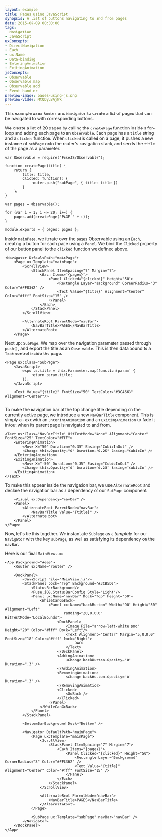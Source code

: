```yaml
---
layout: example
title: Pages using JavaScript
synopsis: A list of buttons navigating to and from pages
date: 2015-06-09 00:00:00
tags:
- Navigation
- JavaScript
uxConcepts:
- DirectNavigation
- Each
- ux:Name
- Data-binding
- EnteringAnimation
- ExitingAnimation
jsConcepts:
- Observable
- Observable.map
- Observable.add
- Event handler
preview-image: pages-using-js.png
preview-video: MtQDyL8AjWk
---
```

This example uses `Router` and `Navigator` to create a list of pages that can be navigated to with corresponding buttons.

We create a list of 20 pages by calling the `createPage` function inside a for-loop and adding each page to an `Observable`.
Each page has a `title` string and a `clicked` function.
When `clicked` is called on a page, it pushes a new instance of `subPage` onto the router's navigation stack, and sends the `title` of the page as a parameter.

<!-- snippet-begin:pages-using-js/MainView.js:MainJS -->

```
var Observable = require("FuseJS/Observable");

function createPage(title) {
    return {
        title: title,
        clicked: function() {
            router.push("subPage", { title: title })
        }
    };
}

var pages = Observable();

for (var i = 1; i <= 20; i++) {
    pages.add(createPage("PAGE " + i));
}

module.exports = { pages: pages };
```

<!-- snippet-end -->

Inside `mainPage`, we iterate over the `pages` Observable using an `Each`, creating a button for each page using a `Panel`. We bind the `Clicked` property of our button panel to the `clicked` function we defined above.

<!-- snippet-begin:pages-using-js/MainView.ux:MainPage -->

```
<Navigator DefaultPath="mainPage">
    <Page ux:Template="mainPage">
        <ScrollView>
            <StackPanel ItemSpacing="7" Margin="7">
                <Each Items="{pages}">
                    <Panel Clicked="{clicked}" Height="50">
                        <Rectangle Layer="Background" CornerRadius="3" Color="#FF8362" />
                        <Text Value="{title}" Alignment="Center" Color="#fff" FontSize="15" />
                    </Panel>
                </Each>
            </StackPanel>
        </ScrollView>
        
        <AlternateRoot ParentNode="navBar">
            <NavBarTitle>PAGES</NavBarTitle>
        </AlternateRoot>
    </Page>
```

<!-- snippet-end -->

Next up: `SubPage`. We map over the navigation parameter passed through `push()`, and export the title as an `Observable`. This is then data bound to a `Text` control inside the page.

<!-- snippet-begin:pages-using-js/SubPage.ux:SubPage -->

```
<Page ux:Class="SubPage">
    <JavaScript>
        exports.title = this.Parameter.map(function(param) {
            return param.title;
        });
    </JavaScript>
    
    <Text Value="{title}" FontSize="50" TextColor="#3C4663" Alignment="Center"/>
    
```

<!-- snippet-end -->

To make the navigation bar at the top change title depending on the currently active page, we introduce a new `NavBarTitle` component. This is simply a `Text` with an `EnteringAnimation` and an `ExitingAnimation` to fade it in/out when its parent page is navigated to and from.

<!-- snippet-begin:pages-using-js/NavBarTitle.ux:NavBarTitle -->

```
<Text ux:Class="NavBarTitle" HitTestMode="None" Alignment="Center" FontSize="25" TextColor="#FFF">
    <EnteringAnimation>
        <Move X="50" Duration="0.35" Easing="CubicInOut" />
        <Change this.Opacity="0" Duration="0.25" Easing="CubicIn" />
    </EnteringAnimation>
    <ExitingAnimation>
        <Move X="-50" Duration="0.35" Easing="CubicInOut" />
        <Change this.Opacity="0" Duration="0.25" Easing="CubicIn" />
    </ExitingAnimation>
</Text>
```

<!-- snippet-end -->

To make this appear inside the navigation bar, we use `AlternateRoot` and declare the navigation bar as a dependency of our `SubPage` component.

<!-- snippet-begin:pages-using-js/SubPage.ux:NavBarTitle -->

```
    <Visual ux:Dependency="navBar" />
    <Panel>
        <AlternateRoot ParentNode="navBar">
            <NavBarTitle Value="{title}" />
        </AlternateRoot>
    </Panel>
</Page>
```

<!-- snippet-end -->

Now, let's tie this together.
We instantiate `SubPage` as a *template* for our `Navigator` with the key `subPage`, as well as satisfying its dependency on the `navBar`.

Here is our final `MainView.ux`:

<!-- snippet-begin:pages-using-js/MainView.ux:MainView -->

```
<App Background="#eee">
    <Router ux:Name="router" />

    <DockPanel>
        <JavaScript File="MainView.js"/>
        <StackPanel Dock="Top" Background="#3CB5D0">
            <StatusBarBackground/>
            <Fuse.iOS.StatusBarConfig Style="Light"/>
            <Panel ux:Name="navBar" Dock="Top" Height="50">
                <WhileCanGoBack>
                    <Panel ux:Name="backButton" Width="90" Height="50" Alignment="Left" 
                           Padding="20,0,0,0" HitTestMode="LocalBounds">
                        <DockPanel>
                            <Image File="arrow-left-white.png" Height="20" Color="#fff" Dock="Left"/>
                            <Text Alignment="Center" Margin="5,0,0,0" FontSize="18" Color="#fff" Dock="Right">
                                BACK
                            </Text>
                        </DockPanel>
                        <AddingAnimation>
                            <Change backButton.Opacity="0" Duration=".3" />
                        </AddingAnimation>
                        <RemovingAnimation>
                            <Change backButton.Opacity="0" Duration=".3" />
                        </RemovingAnimation>
                        <Clicked>
                            <GoBack />
                        </Clicked>
                    </Panel>
                </WhileCanGoBack>
            </Panel>
        </StackPanel>
        
        <BottomBarBackground Dock="Bottom" />
        
        <Navigator DefaultPath="mainPage">
            <Page ux:Template="mainPage">
                <ScrollView>
                    <StackPanel ItemSpacing="7" Margin="7">
                        <Each Items="{pages}">
                            <Panel Clicked="{clicked}" Height="50">
                                <Rectangle Layer="Background" CornerRadius="3" Color="#FF8362" />
                                <Text Value="{title}" Alignment="Center" Color="#fff" FontSize="15" />
                            </Panel>
                        </Each>
                    </StackPanel>
                </ScrollView>
                
                <AlternateRoot ParentNode="navBar">
                    <NavBarTitle>PAGES</NavBarTitle>
                </AlternateRoot>
            </Page>

            <SubPage ux:Template="subPage" navBar="navBar" />
        </Navigator>
    </DockPanel>
</App>
```

<!-- snippet-end -->
